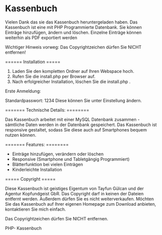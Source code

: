 Kassenbuch
==========

Vielen Dank das sie das Kassenbuch heruntergeladen haben.
Das Kassenbuch ist eine mit PHP Programmierte Datenbank. 
Sie können Einträge hinzufügen, ändern und löschen.
Einzelne Einträge können weiterhin als PDF exportiert werden

Wichtiger Hinweis vorweg: 
Das Copyrightzeichen dürfen Sie NICHT entfernen!

====== Installation =====

1. Laden Sie den kompletten Ordner auf Ihren Webspace hoch.
2. Rufen Sie die install.php per Browser auf. 
3. Nach erfolgreicher Installation, löschen Sie die install.php .

Erste Anmeldung:
 
Standardpasswort: 1234
Diese können Sie unter Einstellung ändern.

======= Technische Details: ========

Das Kassenbuch arbeitet mit einer MySQL Datenbank zusammen - sämtliche Daten werden in der Datenbank gespeichert. 
Das Kassenbuch ist responsive gestaltet, sodass Sie diese auch auf Smartphones bequem nutzen können.

======= Features: ========

- Einträge hinzufügen, verändern oder löschen
- Responsive (Smartphone und Tabletgängig Programmiert)
- Blätterfunktion bei vielen Einträgen
- Kinderleichte Installation

===== Copyright =====

Diese Kassenbuch ist geistiges Eigentum von Tayfun Gülcan und der Agentur Kopfundgeist GbR. Das Copyright darf in keinen der Dateien entfernt werden. 
Außerdem dürfen Sie es nicht weiterverkaufen.
Möchten Sie das Kassenbuch auf Ihrer eigenen Homepage zum Download anbieten, kontaktieren Sie mich einfach.

Das Copyrightzeichen dürfen Sie NICHT entfernen.

PHP- Kassenbuch
